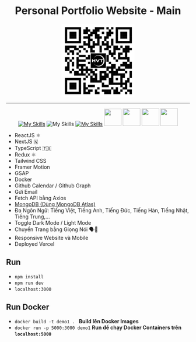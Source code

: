 <div align="center"> 
  <h1>Personal Portfolio Website - Main</h1>   
</div>    

<div align="center"> 
  <img src="./public/qr.png" alt="QR Code" width="200" />
</div>  

<hr/>

<div align="center">
  
  [![My Skills](https://skillicons.dev/icons?i=react,nextjs,ts,redux,tailwind,mongodb)](https://skillicons.dev)
  ![My Skills](https://go-skill-icons.vercel.app/api/icons?i=gsap,api&perline=3)
  [![My Skills](https://skillicons.dev/icons?i=docker,vercel,gmail)](https://skillicons.dev)
  <img src="https://www.nimbleappgenie.com/images/nodejs-freamework-tech08.webp" width="47" height="47" />
  <img src="https://png.pngtree.com/png-vector/20230308/ourmid/pngtree-toogle-swich-day-and-night-or-light-dark-mode-with-scenery-vector-png-image_6637912.png" width="48" height="48" />
  <img src="https://icons.iconarchive.com/icons/marcus-roberto/google-play/512/Google-Translate-icon.png" width="48" height="48" />
  <img src="https://cdn-icons-png.flaticon.com/512/6261/6261546.png" width="48" height="48" />
</div>  


- ReactJS ⚛
- NextJS 🇳
- TypeScript 🇹🇸
- Redux ⚛️
- Tailwind CSS 
- Framer Motion  
- GSAP
- Docker
- Github Calendar / Github Graph
- Gửi Email
- Fetch API bằng Axios
- [MongoDB (Dùng MongoDB Atlas)](https://account.mongodb.com/account/login?nds=true)
- Đa Ngôn Ngữ: Tiếng Việt, Tiếng Anh, Tiếng Đức, Tiếng Hàn, Tiếng Nhật, Tiếng Trung,...
- Toggle Dark Mode / Light Mode
- Chuyển Trang bằng Giọng Nói 🗣📢
- Responsive Website và Mobile
- Deployed Vercel
  
## Run

<!--
```bash
  npm install
```
```bash
  npm run dev
```
```bash
  localhost:3000
```
-->

- `npm install`
- `npm run dev`
- `localhost:3000`


## Run Docker
 
- `docker build -t demo1 . ` **Build lên Docker Images**
- `docker run -p 5000:3000 demo1` **Run để chạy Docker Containers trên `localhost:5000`**
